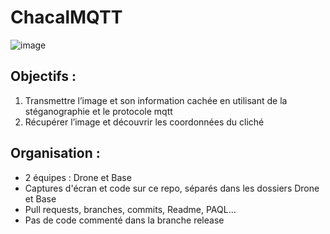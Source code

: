 # ChacalMQTT

![image](https://user-images.githubusercontent.com/72506988/236503946-a294c78b-9646-4410-84c8-7109cb17a051.png)

## Objectifs :
1. Transmettre l’image et son information cachée en utilisant de la stéganographie et le protocole mqtt
2. Récupérer l’image et découvrir les coordonnées du cliché

## Organisation :  
- 2 équipes : Drone et Base
- Captures d'écran et code sur ce repo, séparés dans les dossiers Drone et Base
- Pull requests, branches, commits, Readme, PAQL...
- Pas de code commenté dans la branche release
